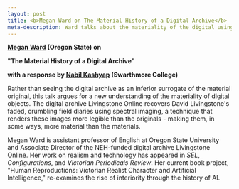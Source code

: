 ```yaml
---
layout: post
title: <b>Megan Ward on The Material History of a Digital Archive</b>
meta-description: Ward talks about the materiality of the digital using the example of Livingstone Online. 
---
```


<b><a href = "http://liberalarts.oregonstate.edu/users/megan-ward">Megan Ward</a> (Oregon State) on</b> 

<b>"The Material History of a Digital Archive"</b>

<b>with a response by <a href = "http://www.nabilk.com/">Nabil Kashyap</a> (Swarthmore College)</b>

Rather than seeing the digital archive as an inferior surrogate of the material original, this talk argues for a new understanding of the materiality of digital objects. The digital archive Livingstone Online recovers David Livingstone's faded, crumbling field diaries using spectral imaging, a technique that renders these images more legible than the originals - making them, in some ways, more material than the materials.


Megan Ward is assistant professor of English at Oregon State University and Associate Director of the NEH-funded digital archive Livingstone Online. Her work on realism and technology has appeared in <i>SEL</i>, <i>Configurations</i>, and <i>Victorian Periodicals Review</i>. Her current book project, "Human Reproductions: Victorian Realist Character and Artificial Intelligence," re-examines the rise of interiority through the history of AI.